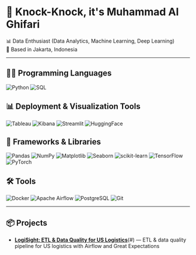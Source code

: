 # 👋 Knock-Knock, it's **Muhammad Al Ghifari**

📊 Data Enthusiast (Data Analytics, Machine Learning, Deep Learning)  
📍 Based in Jakarta, Indonesia

---

## 🧑‍💻 Programming Languages
![Python](https://img.shields.io/badge/Python-3776AB?logo=python&logoColor=white)
![SQL](https://img.shields.io/badge/SQL-025E8C?logo=postgresql&logoColor=white)

## 📊 Deployment & Visualization Tools
![Tableau](https://img.shields.io/badge/Tableau-E97627?logo=tableau&logoColor=white)
![Kibana](https://img.shields.io/badge/Kibana-005571?logo=kibana&logoColor=white)
![Streamlit](https://img.shields.io/badge/Streamlit-FF4B4B?logo=streamlit&logoColor=white)
![HuggingFace](https://img.shields.io/badge/HuggingFace-FFD21E?logo=huggingface&logoColor=black)

## 🧰 Frameworks & Libraries
![Pandas](https://img.shields.io/badge/Pandas-150458?logo=pandas&logoColor=white)
![NumPy](https://img.shields.io/badge/NumPy-013243?logo=numpy&logoColor=white)
![Matplotlib](https://img.shields.io/badge/Matplotlib-11557C?logo=plotly&logoColor=white)
![Seaborn](https://img.shields.io/badge/Seaborn-4C8CBF?logo=python&logoColor=white)
![scikit-learn](https://img.shields.io/badge/scikit--learn-F7931E?logo=scikitlearn&logoColor=white)
![TensorFlow](https://img.shields.io/badge/TensorFlow-FF6F00?logo=tensorflow&logoColor=white)
![PyTorch](https://img.shields.io/badge/PyTorch-EE4C2C?logo=pytorch&logoColor=white)

## 🛠️ Tools
![Docker](https://img.shields.io/badge/Docker-2496ED?logo=docker&logoColor=white)
![Apache Airflow](https://img.shields.io/badge/Apache%20Airflow-017CEE?logo=apacheairflow&logoColor=white)
![PostgreSQL](https://img.shields.io/badge/PostgreSQL-336791?logo=postgresql&logoColor=white)
![Git](https://img.shields.io/badge/Git-F05032?logo=git&logoColor=white)

---

## 📦 Projects
- [**LogiSight: ETL & Data Quality for US Logistics**](https://github.com/alghfrimh/ETL-Data-Quality-for-US-Logistics)(#) — ETL & data quality pipeline for US logistics with Airflow and Great Expectations
